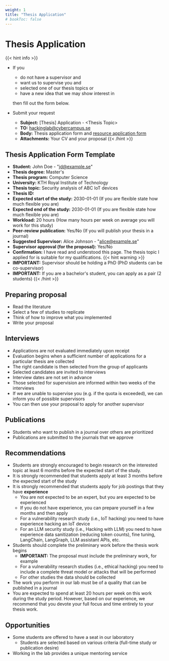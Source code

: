 ```yaml
---
weight: 1
title: "Thesis Application"
# bookToc: false
---
```


# Thesis Application

{{< hint info >}}
- If you 
  - do not have a supervisor and
  - want us to supervise you and
  - selected one of our thesis topics or
  - have a new idea that we may show interest in
  
  then fill out the form below.
- Submit your request
  - **Subject:** [Thesis] Application - \<Thesis Topic\>
  - **TO:** hackinglab@cybercampus.se
  - **Body:** Thesis application form and [resource application form](/docs/resources/apply-resource)
  - **Attachments:** Your CV and your proposal
{{< /hint >}}

## Thesis Application Form Template

- **Student:** John Doe - "jd@example.se"
- **Thesis degree:** Master's
- **Thesis program:** Computer Science
- **University:** KTH Royal Institute of Technology
- **Thesis topic:** Security analysis of ABC IoT devices
- **Thesis ID:**
- **Expected start of the study:** 2030-01-01 (If you are flexible state how much flexible you are)
- **Expected end of the study:** 2030-01-01 (If you are flexible state how much flexible you are)
- **Workload:** 20 hours (How many hours per week on average you will work for this study)
- **Peer-review publication:** Yes/No (If you will publish your thesis in a journal)
- **Suggested Supervisor:** Alice Johnson - "alice@example.se"
- **Supervisor approval (for the proposal):** Yes/No
- **Confirmation:** I have read and understood this page. The thesis topic I applied for is suitable for my qualifications.
{{< hint warning >}}
- **IMPORTANT:** Supervisor should be holding a PhD (PhD students can be co-supervisor)
- **IMPORTANT:** If you are a bachelor's student, you can apply as a pair (2 students)
{{< /hint >}}

## Preparing proposal

- Read the literature
- Select a few of studies to replicate
- Think of how to improve what you implemented
- Write your proposal

## Interviews

- Applications are not evaluated immediately upon receipt
- Evaluation begins when a sufficient number of applications for a particular thesis are collected
- The right candidate is then selected from the group of applicants
- Selected candidates are invited to interviews
- Interview dates are not set in advance
- Those selected for supervision are informed within two weeks of the interviews
- If we are unable to supervise you (e.g. if the quota is exceeded), we can inform you of possible supervisors
- You can then use your proposal to apply for another supervisor

## Publications

- Students who want to publish in a journal over others are prioritized
- Publications are submitted to the journals that we approve

## Recommendations

- Students are strongly encouraged to begin research on the interested topic at least 6 months before the expected start of the study.
- It is strongly recommended that students apply at least 3 months before the expected start of the study
- It is strongly recommended that students apply for job postings that they have **experience**
  - You are not expected to be an expert, but you are expected to be experienced
  - If you do not have experience, you can prepare yourself in a few months and then apply
  - For a vulnerability research study (i.e., IoT hacking) you need to have experience hacking an IoT device
  - For an LLM security study (i.e., Hacking with LLM) you need to have experience data sanitization (reducing token counts), fine tuning, LangChain, LangGraph, LLM assistant APIs, etc.
- Students should complete the preliminary work before the thesis work begins
  - **IMPORTANT:** The proposal must include the preliminary work, for example
  - For a vulnerability research studies (i.e., ethical hacking) you need to include a complete threat model or attacks that will be performed
  - For other studies the data should be collected
- The work you perform in our lab must be of a quality that can be published in a journal
- You are expected to spend at least 20 hours per week on this work during the study period. However, based on our experience, we recommend that you devote your full focus and time entirely to your thesis work.

## Opportunities

- Some students are offered to have a seat in our laboratory
  - Students are selected based on various criteria (full-time study or publication desire)
- Working in the lab provides a unique mentoring service
